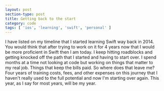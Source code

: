 ```yaml
---
layout: post
section-type: post
title: Getting back to the start
category: code
tags: [ 'ios', 'learning', 'swift', 'personal' ]
---
```


I have listed on my timeline that I started learning Swift way back in 2014. You would think that after trying to work on it for 4 years now that I would be more proficient in Swift then I am today. I keep hitting roadblocks and getting knocked off the path that I started and having to start over. I spend months at a time not looking at code but working on things that matter to my real job. Things that keep the bills paid. So where does that leave me? Four years of training costs, fees, and other expenses on this journey that I haven't really used to the full potential and now I'm starting over again. This year, as I say for most years, will be my year. 
